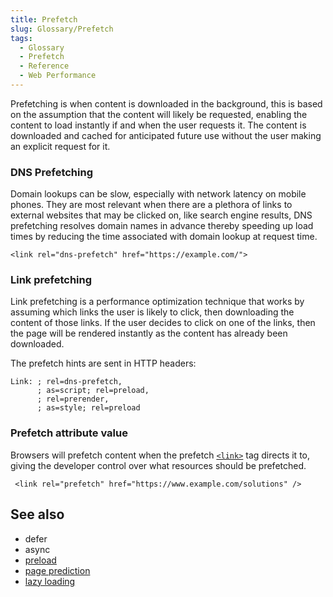 ```yaml
---
title: Prefetch
slug: Glossary/Prefetch
tags:
  - Glossary
  - Prefetch
  - Reference
  - Web Performance
---
```

Prefetching is when content is downloaded in the background, this is based on the assumption that the content will likely be requested, enabling the content to load instantly if and when the user requests it. The content is downloaded and cached for anticipated future use without the user making an explicit request for it.

### DNS Prefetching

Domain lookups can be slow, especially with network latency on mobile phones. They are most relevant when there are a plethora of links to external websites that may be clicked on, like search engine results, DNS prefetching resolves domain names in advance thereby speeding up load times by reducing the time associated with domain lookup at request time.

    <link rel="dns-prefetch" href="https://example.com/">

### Link prefetching

Link prefetching is a performance optimization technique that works by assuming which links the user is likely to click, then downloading the content of those links. If the user decides to click on one of the links, then the page will be rendered instantly as the content has already been downloaded.

The prefetch hints are sent in HTTP headers:

    Link: ; rel=dns-prefetch,
          ; as=script; rel=preload,
          ; rel=prerender,
          ; as=style; rel=preload

### Prefetch attribute value

Browsers will prefetch content when the prefetch [`<link>`](/en-US/docs/Web/HTML/Element/link) tag directs it to, giving the developer control over what resources should be prefetched.

     <link rel="prefetch" href="https://www.example.com/solutions" />

## See also

- defer
- async
- [preload](/en-US/docs/Web/HTML/Link_types/preload)
- [page prediction](/en-US/docs/Glossary/Page_prediction)
- [lazy loading](/en-US/docs/Web/Performance/Lazy_loading)
